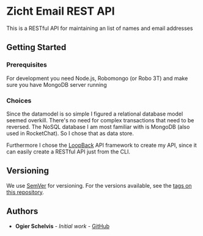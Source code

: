 # Zicht Email REST API

This is a RESTful API for maintaining an list of names and email addresses

## Getting Started

### Prerequisites

For development you need Node.js, Robomongo (or Robo 3T) and make sure you have MongoDB server running 

### Choices

Since the datamodel is so simple I figured a relational database model seemed overkill.
There's no need for complex transactions that need to be reversed.
The NoSQL database I am most familiar with is MongoDB (also used in RocketChat). 
So I chose that as data store.

Furthermore I chose the [LoopBack](https://loopback.io/) API framework to create my API, since it can easily create a RESTful API just from the CLI.

## Versioning

We use [SemVer](http://semver.org/) for versioning. For the versions available, see the [tags on this repository](https://github.com/your/project/tags). 

## Authors

* **Ogier Schelvis** - *Initial work* - [GitHub](https://github.com/ogierschelvis)
